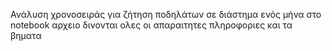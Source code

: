 Ανάλυση χρονοσειράς για ζήτηση ποδηλάτων σε διάστημα ενός μήνα 
στο notebook αρχειο δινονται ολες οι απαραιτητες πληροφοριες και τα βηματα 
